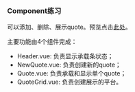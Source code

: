 ### Component练习
可以添加、删除、展示quote。预览点击[此处](https://htmlpreview.github.io/?https://github.com/ginnko/front-end-demos/blob/master/vue_component_exercise/index.html)。  

主要功能由4个组件完成：
- Header.vue: 负责显示承载条状态；
- NewQuote.vue: 负责创建新的quote；
- Quote.vue: 负责承载和显示单个quote；
- QuoteGrid.vue: 负责创建展示的平台。